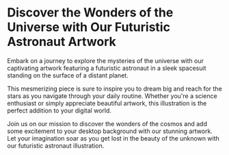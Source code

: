 <!--font:Montserrat-->

# Discover the Wonders of the Universe with Our Futuristic Astronaut Artwork

Embark on a journey to explore the mysteries of the universe with our captivating artwork featuring a futuristic astronaut in a sleek spacesuit standing on the surface of a distant planet.

This mesmerizing piece is sure to inspire you to dream big and reach for the stars as you navigate through your daily routine. Whether you're a science enthusiast or simply appreciate beautiful artwork, this illustration is the perfect addition to your digital world.

Join us on our mission to discover the wonders of the cosmos and add some excitement to your desktop background with our stunning artwork. Let your imagination soar as you get lost in the beauty of the unknown with our futuristic astronaut illustration.

<!--

Write me markdown content of website with wallpaper:

"An illustration of a futuristic astronaut in a sleek spacesuit, standing on the surface of a distant planet."

The header of the page should not be copy of the text but rather a real content of the website which is using this wallpaper.


---


# Exploring the Unknown: A Journey to Distant Planets

![Futuristic Astronaut Wallpaper](https://example.com/futuristic-astronaut-wallpaper.jpg)

Embark on an adventure to explore the mysteries of the universe with our collection of stunning wallpapers. This particular wallpaper features a futuristic astronaut in a sleek spacesuit, standing on the surface of a distant planet. 

Let this wallpaper inspire you to dream big and reach for the stars as you navigate through your daily routine. Whether you're a science enthusiast or simply appreciate beautiful artwork, this wallpaper is sure to elevate your desktop background to new heights.

Join us on our mission to discover the wonders of the cosmos and add some excitement to your digital world with our captivating wallpapers.


---


Heading is too long, rewrite whole content.


---


# Discover the Wonders of the Universe with Our Futuristic Astronaut Wallpaper

Are you ready to embark on a journey to explore the mysteries of the universe? Look no further than our collection of stunning wallpapers, featuring a futuristic astronaut in a sleek spacesuit standing on the surface of a distant planet.

This captivating wallpaper is sure to inspire you to dream big and reach for the stars as you navigate through your daily routine. Whether you're a science enthusiast or simply appreciate beautiful artwork, this wallpaper is the perfect addition to your desktop background.

Join us on our mission to discover the wonders of the cosmos and add some excitement to your digital world with our mesmerizing wallpapers. Get lost in the beauty of the unknown and let your imagination soar with our futuristic astronaut wallpaper.


---


Heading should not include word "wallpaper". The website should not be about the wallpaper itself, wallpaper is just a related background, rewrite whole content.


---


# Explore the Mysteries of the Universe with Our Futuristic Astronaut Illustration

Embark on a journey to discover the wonders of the universe with our captivating illustration featuring a futuristic astronaut in a sleek spacesuit standing on the surface of a distant planet.

This mesmerizing artwork is sure to inspire you to dream big and reach for the stars as you navigate through your daily routine. Whether you're a science enthusiast or simply appreciate beautiful illustrations, this piece is the perfect addition to your digital world.

Join us on our mission to explore the mysteries of the cosmos and add some excitement to your desktop background with our stunning illustration. Let your imagination soar as you get lost in the beauty of the unknown with our futuristic astronaut artwork.


---


Heading is too long, rewrite whole content.


---


# Discover the Wonders of the Universe with Our Futuristic Astronaut Artwork

Embark on a journey to explore the mysteries of the universe with our captivating artwork featuring a futuristic astronaut in a sleek spacesuit standing on the surface of a distant planet.

This mesmerizing piece is sure to inspire you to dream big and reach for the stars as you navigate through your daily routine. Whether you're a science enthusiast or simply appreciate beautiful artwork, this illustration is the perfect addition to your digital world.

Join us on our mission to discover the wonders of the cosmos and add some excitement to your desktop background with our stunning artwork. Let your imagination soar as you get lost in the beauty of the unknown with our futuristic astronaut illustration.


---


Write me a Google font which is best fitting for the website.

Pick from the list:
- Raleway
- Poppins
- Playfair Display
- Lato
- Dancing Script
- Montserrat
- Open Sans
- Orbitron
- Lobster
- Alegreya
- IBM Plex Sans
- Great Vibes
- Barlow Condensed
- Inter
- Futura
- Exo 2
- Roboto


Write just the font name nothing else.


---


I recommend using "Montserrat" as the Google font for the website.

-->
